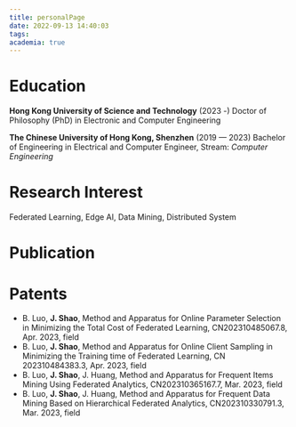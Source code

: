 ```yaml
---
title: personalPage
date: 2022-09-13 14:40:03
tags: 
academia: true
---
```


# Education 
**Hong Kong University of Science and Technology** (2023 -)
Doctor of Philosophy (PhD) in Electronic and Computer Engineering

**The Chinese University of Hong Kong, Shenzhen** (2019 — 2023)
Bachelor of Engineering in Electrical and Computer Engineer, Stream: *Computer Engineering*
# Research Interest
Federated Learning, Edge AI, Data Mining, Distributed System
# Publication

# Patents

- B. Luo, **J. Shao**, Method and Apparatus for Online Parameter Selection in Minimizing the Total Cost of Federated Learning, CN202310485067.8, Apr. 2023, field
- B. Luo, **J. Shao**, Method and Apparatus for Online Client Sampling in Minimizing the Training time of Federated Learning, CN 202310484383.3, Apr. 2023, field
- B. Luo, **J. Shao**, J. Huang, Method and Apparatus for Frequent Items Mining Using Federated Analytics, CN202310365167.7, Mar. 2023, field
- B. Luo, **J. Shao**, J. Huang, Method and Apparatus for Frequent Data Mining Based on Hierarchical Federated Analytics, CN202310330791.3, Mar. 2023, field
